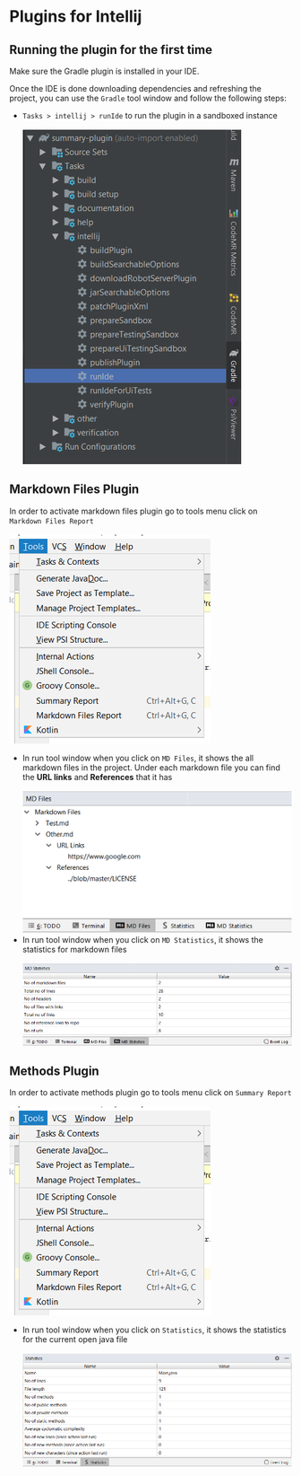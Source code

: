 # Plugins for Intellij

## Running the plugin for the first time

Make sure the Gradle plugin is installed in your IDE.

Once the IDE is done downloading dependencies and refreshing the project, you can use the `Gradle` tool window
and follow the following steps:
* `Tasks > intellij > runIde` to run the plugin in a sandboxed instance<br/><br/>
![Image of runIde](images/image5.png)

## Markdown Files Plugin
In order to activate markdown files plugin go to tools menu
click on `Markdown Files Report`<br/><br/>
![Image of Tools Menu](images/image1.png)<br/>
- In run tool window when you click on `MD Files`, it shows the all markdown files in the project. Under each markdown file you can find the **URL links** and **References** that it has<br/><br/>
![Image of MD Files](images/image4.png)
- In run tool window when you click on `MD Statistics`, it shows the statistics for markdown files<br/><br/>
![Image of MD Statistics](images/image3.png)


## Methods Plugin
In order to activate methods plugin go to tools menu
click on `Summary Report`<br/><br/>
![Image of Tools Menu](images/image1.png)<br/>

- In run tool window when you click on `Statistics`, it shows the statistics for the current open java file<br/><br/>
![Image of Statistics](images/image2.png)
